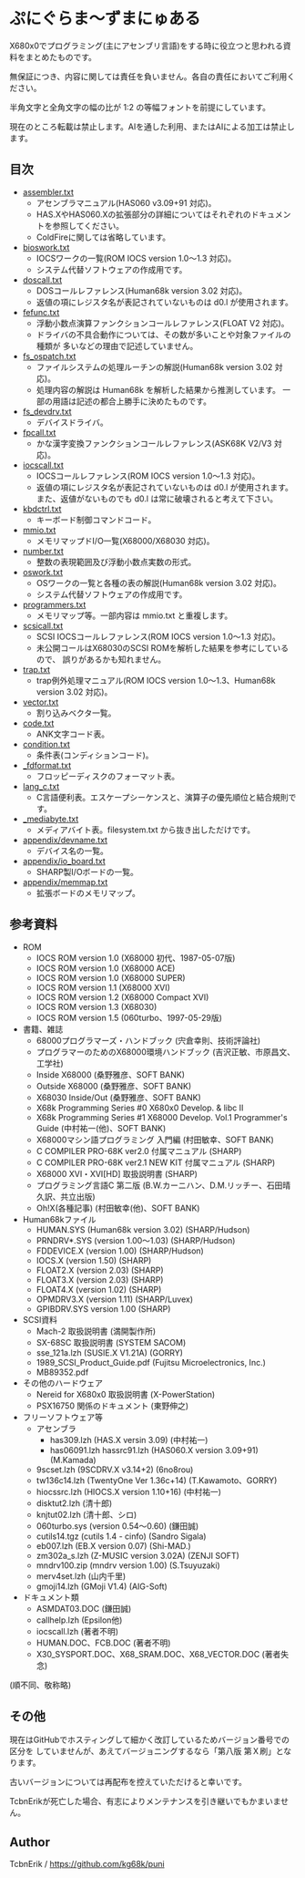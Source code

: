 # ぷにぐらま～ずまにゅある

X680x0でプログラミング(主にアセンブリ言語)をする時に役立つと思われる資料をまとめたものです。

無保証につき、内容に関しては責任を負いません。各自の責任においてご利用ください。

半角文字と全角文字の幅の比が 1:2 の等幅フォントを前提にしています。

現在のところ転載は禁止します。AIを通した利用、またはAIによる加工は禁止します。


## 目次

* [assembler.txt](assembler.txt)
  * アセンブラマニュアル(HAS060 v3.09+91 対応)。
  * HAS.XやHAS060.Xの拡張部分の詳細についてはそれぞれのドキュメントを参照してください。
  * ColdFireに関しては省略しています。
* [bioswork.txt](bioswork.txt)
  * IOCSワークの一覧(ROM IOCS version 1.0～1.3 対応)。
  * システム代替ソフトウェアの作成用です。
* [doscall.txt](doscall.txt)
  * DOSコールレファレンス(Human68k version 3.02 対応)。
  * 返値の項にレジスタ名が表記されていないものは d0.l が使用されます。
* [fefunc.txt](fefunc.txt)
  * 浮動小数点演算ファンクションコールレファレンス(FLOAT V2 対応)。
  * ドライバの不具合動作については、その数が多いことや対象ファイルの種類が
    多いなどの理由で記述していません。
* [fs_ospatch.txt](fs_ospatch.txt)
  * ファイルシステムの処理ルーチンの解説(Human68k version 3.02 対応)。
  * 処理内容の解説は Human68k を解析した結果から推測しています。
    一部の用語は記述の都合上勝手に決めたものです。
* [fs_devdrv.txt](fs_devdrv.txt)
  * デバイスドライバ。
* [fpcall.txt](fpcall.txt)
  * かな漢字変換ファンクションコールレファレンス(ASK68K V2/V3 対応)。
* [iocscall.txt](iocscall.txt)
  * IOCSコールレファレンス(ROM IOCS version 1.0～1.3 対応)。
  * 返値の項にレジスタ名が表記されていないものは d0.l が使用されます。
    また、返値がないものでも d0.l は常に破壊されると考えて下さい。
* [kbdctrl.txt](kbdctrl.txt)
  * キーボード制御コマンドコード。
* [mmio.txt](mmio.txt)
  * メモリマップドI/O一覧(X68000/X68030 対応)。
* [number.txt](number.txt)
  * 整数の表現範囲及び浮動小数点実数の形式。
* [oswork.txt](oswork.txt)
  * OSワークの一覧と各種の表の解説(Human68k version 3.02 対応)。
  * システム代替ソフトウェアの作成用です。
* [programmers.txt](programmers.txt)
  * メモリマップ等。一部内容は mmio.txt と重複します。
* [scsicall.txt](scsicall.txt)
  * SCSI IOCSコールレファレンス(ROM IOCS version 1.0～1.3 対応)。
  * 未公開コールはX68030のSCSI ROMを解析した結果を参考にしているので、
    誤りがあるかも知れません。
* [trap.txt](trap.txt)
  * trap例外処理マニュアル(ROM IOCS version 1.0～1.3、Human68k version 3.02 対応)。
* [vector.txt](vector.txt)
  * 割り込みベクタ一覧。
* [code.txt](code.txt)
  * ANK文字コード表。
* [condition.txt](condition.txt)
  * 条件表(コンディションコード)。
* [_fdformat.txt](_fdformat.txt)
  * フロッピーディスクのフォーマット表。
* [lang_c.txt](lang_c.txt)
  * C言語便利表。エスケープシーケンスと、演算子の優先順位と結合規則です。
* [_mediabyte.txt](_mediabyte.txt)
  * メディアバイト表。filesystem.txt から抜き出しただけです。
* [appendix/devname.txt](appendix/devname.txt)
  * デバイス名の一覧。
* [appendix/io_board.txt](appendix/io_board.txt)
  * SHARP製I/Oボードの一覧。
* [appendix/memmap.txt](appendix/memmap.txt)
  * 拡張ボードのメモリマップ。


## 参考資料

* ROM
  * IOCS ROM version 1.0 (X68000 初代、1987-05-07版)
  * IOCS ROM version 1.0 (X68000 ACE)
  * IOCS ROM version 1.0 (X68000 SUPER)
  * IOCS ROM version 1.1 (X68000 XVI)
  * IOCS ROM version 1.2 (X68000 Compact XVI)
  * IOCS ROM version 1.3 (X68030)
  * IOCS ROM version 1.5 (060turbo、1997-05-29版)
* 書籍、雑誌
  * 68000プログラマーズ・ハンドブック (宍倉幸則、技術評論社)
  * プログラマーのためのX68000環境ハンドブック (吉沢正敏、市原昌文、工学社)
  * Inside X68000 (桑野雅彦、SOFT BANK)
  * Outside X68000 (桑野雅彦、SOFT BANK)
  * X68030 Inside/Out (桑野雅彦、SOFT BANK)
  * X68k Programming Series #0 X680x0 Develop. &amp; libc II
  * X68k Programming Series #1 X68000 Develop.
    Vol.1 Programmer's Guide (中村祐一(他)、SOFT BANK)
  * X68000マシン語プログラミング 入門編 (村田敏幸、SOFT BANK)
  * C COMPILER PRO-68K ver2.0 付属マニュアル (SHARP)
  * C COMPILER PRO-68K ver2.1 NEW KIT 付属マニュアル (SHARP)
  * X68000 XVI・XVI\[HD\] 取扱説明書 (SHARP)
  * プログラミング言語C 第二版 (B.W.カーニハン、D.M.リッチー、石田晴久訳、共立出版)
  * Oh!X(各種記事) (村田敏幸(他)、SOFT BANK)
* Human68kファイル
  * HUMAN.SYS (Human68k version 3.02) (SHARP/Hudson)
  * PRNDRV*.SYS (version 1.00～1.03) (SHARP/Hudson)
  * FDDEVICE.X (version 1.00) (SHARP/Hudson)
  * IOCS.X (version 1.50) (SHARP)
  * FLOAT2.X (version 2.03) (SHARP)
  * FLOAT3.X (version 2.03) (SHARP)
  * FLOAT4.X (version 1.02) (SHARP)
  * OPMDRV3.X (version 1.11) (SHARP/Luvex)
  * GPIBDRV.SYS version 1.00 (SHARP)
* SCSI資料
  * Mach-2 取扱説明書 (満開製作所)
  * SX-68SC 取扱説明書 (SYSTEM SACOM)
  * sse_121a.lzh (SUSIE.X V1.21A) (GORRY)
  * 1989_SCSI_Product_Guide.pdf (Fujitsu Microelectronics, Inc.)
  * MB89352.pdf
* その他のハードウェア
  * Nereid for X680x0 取扱説明書 (X-PowerStation)
  * PSX16750 関係のドキュメント (東野伸之)
* フリーソフトウェア等
  * アセンブラ
    * has309.lzh (HAS.X versin 3.09) (中村祐一)
    * has06091.lzh hassrc91.lzh (HAS060.X version 3.09+91) (M.Kamada)
  * 9scset.lzh (9SCDRV.X v3.14+2) (6no8rou)
  * tw136c14.lzh (TwentyOne Ver 1.36c+14) (T.Kawamoto、GORRY)
  * hiocssrc.lzh (HIOCS.X version 1.10+16) (中村祐一)
  * disktut2.lzh (清十郎)
  * knjtut02.lzh (清十郎、シロ)
  * 060turbo.sys (version 0.54～0.60) (鎌田誠)
  * cutils14.tgz (cutils 1.4 - cinfo) (Sandro Sigala)
  * eb007.lzh (EB.X version 0.07) (Shi-MAD.)
  * zm302a_s.lzh (Z-MUSIC version 3.02A) (ZENJI SOFT)
  * mndrv100.zip (mndrv version 1.00) (S.Tsuyuzaki)
  * merv4set.lzh (山内千里)
  * gmoji14.lzh (GMoji V1.4) (AIG-Soft)
* ドキュメント類
  * ASMDAT03.DOC (鎌田誠)
  * callhelp.lzh (Epsilon他)
  * iocscall.lzh (著者不明)
  * HUMAN.DOC、FCB.DOC (著者不明)
  * X30_SYSPORT.DOC、X68_SRAM.DOC、X68_VECTOR.DOC (著者失念)

(順不同、敬称略)


## その他

現在はGitHubでホスティングして細かく改訂しているためバージョン番号での区分を
していませんが、あえてバージョニングするなら「第八版 第Ｘ刷」となります。

古いバージョンについては再配布を控えていただけると幸いです。

TcbnErikが死亡した場合、有志によりメンテナンスを引き継いでもかまいません。


## Author

TcbnErik  /  https://github.com/kg68k/puni
